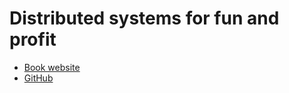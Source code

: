 # Distributed systems for fun and profit

* [Book website](http://book.mixu.net/distsys/)
* [GitHub](https://github.com/mixu/distsysbook)